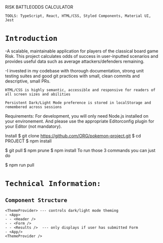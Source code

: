 RISK BATTLEODDS CALCULATOR

`TOOLS: TypeScript, React, HTML/CSS, Styled Components, Material UI, Jest`


# `Introduction`

-A scalable, maintainable application for players of the classical board game Risk. This project calculates odds of success in user-inputted scenarios and provides useful data such as average attackers/defenders remaining. 

-I invested in my codebase with thorough documentation, strong unit testing suites and good git practices with small, clean commits and descriptive, small PRs. 

`HTML/CSS is highly semantic, accessible and responsive for readers of all screen sizes and abilities`

`Persistent Dark/Light Mode preference is stored in localStorage and remembered across sessions`

Requirements:
For development, you will only need Node.js installed on your environement. And please use the appropriate Editorconfig plugin for your Editor (not mandatory).

Install
$ git clone https://github.com/ORG/pokemon-project.git
$ cd PROJECT
$ npm install


$ git pull
$ npm prune
$ npm install
To run those 3 commands you can just do

$ npm run pull


# `Technical Information:`

## `Component Structure`
```
<ThemeProvider> --- controls dark/light mode theming
- <App>
- - <Header />
- - <Form />
- - <Results />  --- only displays if user has submitted Form
- <App/>
<ThemeProvider />
```
